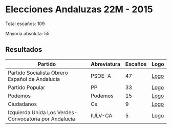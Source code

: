 # Elecciones Andaluzas 22M - 2015

Total escaños: 109

Mayoría absoluta: 55

## Resultados

| Partido | Abreviatura | Escaños | Logo |
| - | - | - | - |
| Partido Socialista Obrero Español de Andalucia | PSOE-A | 47 | [Logo](https://github.com/playzzz/Pactos/blob/master/Logos/PSOE.jpg?raw=true)
| Partido Popular | PP | 33 | [Logo](https://github.com/playzzz/Pactos/blob/master/Logos/PP.jpg?raw=true)
| Podemos | Podemos | 15 | [Logo](https://github.com/playzzz/Pactos/blob/master/Logos/Podemos.jpg?raw=true)
| Ciudadanos | Cs | 9 | [Logo](https://github.com/playzzz/Pactos/blob/master/Logos/Cs.jpg?raw=true)
| Izquierda Unida Los Verdes-Convocatoria por Andalucía | IULV-CA | 5 | [Logo](https://github.com/playzzz/Pactos/blob/master/Logos/IU.jpg?raw=true)
